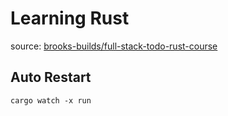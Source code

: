 # Learning Rust

source: [brooks-builds/full-stack-todo-rust-course](https://github.com/brooks-builds/full-stack-todo-rust-course/tree/main/backend/rust/axum)

## Auto Restart
```
cargo watch -x run
```